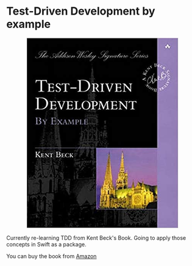 # Test-Driven Development by example


<p align="center">
<img src="./screenshots/book-cover.jpg" alt="TDD by example book cover">
</p>


Currently re-learning TDD from Kent Beck's Book. 
Going to apply those concepts in Swift as a package.  


You can buy the book from [Amazon](https://www.amazon.com/Test-Driven-Development-Kent-Beck/dp/0321146530)
